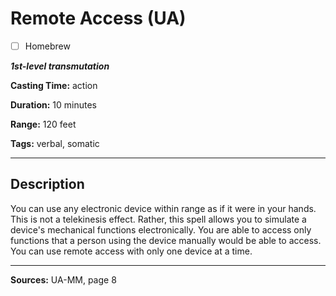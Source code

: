 # Remote Access (UA)

- [ ] Homebrew

***1st-level transmutation***

**Casting Time:** action

**Duration:** 10 minutes

**Range:** 120 feet

**Tags:** verbal, somatic

---

## Description
You can use any electronic device within range as if it were in your hands.
This is not a telekinesis effect.
Rather, this spell allows you to simulate a device's mechanical functions electronically.
You are able to access only functions that a person using the device manually would be able to access.
You can use remote access with only one device at a time.

---

**Sources:** UA-MM, page 8
